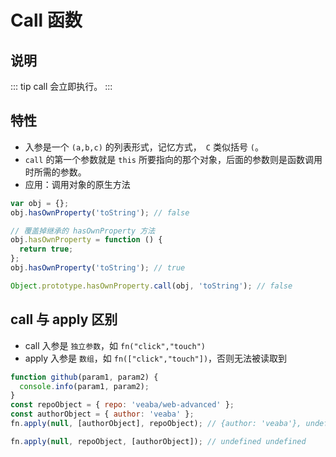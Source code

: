 # Call 函数

## 说明

::: tip
call 会立即执行。
:::

## 特性

- 入参是一个 `(a,b,c)` 的列表形式，记忆方式，　`C` 类似括号 `(`。
- `call` 的第一个参数就是 `this` 所要指向的那个对象，后面的参数则是函数调用时所需的参数。
- 应用：调用对象的原生方法

```js
var obj = {};
obj.hasOwnProperty('toString'); // false

// 覆盖掉继承的 hasOwnProperty 方法
obj.hasOwnProperty = function () {
  return true;
};
obj.hasOwnProperty('toString'); // true

Object.prototype.hasOwnProperty.call(obj, 'toString'); // false
```

## call 与 apply 区别

- call 入参是 `独立参数`，如 `fn("click","touch")`
- apply 入参是 `数组`，如 `fn(["click","touch"])`，否则无法被读取到

```js
function github(param1, param2) {
  console.info(param1, param2);
}
const repoObject = { repo: 'veaba/web-advanced' };
const authorObject = { author: 'veaba' };
fn.apply(null, [authorObject], repoObject); // {author: 'veaba'}, undefined

fn.apply(null, repoObject, [authorObject]); // undefined undefined
```
